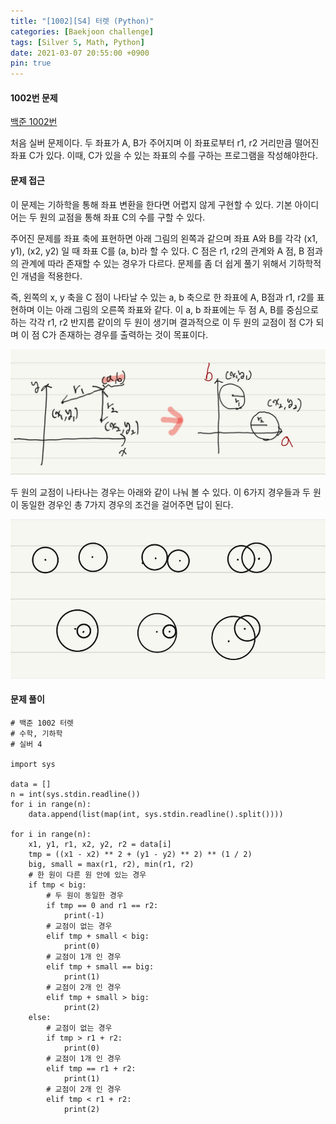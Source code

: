 ```yaml
---
title: "[1002][S4] 터렛 (Python)"
categories: [Baekjoon challenge]
tags: [Silver 5, Math, Python]
date: 2021-03-07 20:55:00 +0900
pin: true
---
```


#### 1002번 문제

[백준 1002번](https://www.acmicpc.net/problem/1002)

처음 실버 문제이다. 
두 좌표가 A, B가 주어지며 이 좌표로부터 r1, r2 거리만큼 떨어진 좌표 C가 있다.
이때, C가 있을 수 있는 좌표의 수를 구하는 프로그램을 작성해야한다. 

#### 문제 접근

이 문제는 기하학을 통해 좌표 변환을 한다면 어렵지 않게 구현할 수 있다. 
기본 아이디어는 두 원의 교점을 통해 좌표 C의 수를 구할 수 있다.

주어진 문제를 좌표 축에 표현하면 아래 그림의 왼쪽과 같으며 좌표 A와 B를 각각 (x1, y1), (x2, y2) 일 때 좌표 C를 (a, b)라 할 수 있다. C 점은 r1, r2의 관계와 A 점, B 점과의 관계에 따라 존재할 수 있는 경우가 다르다.  문제를 좀 더 쉽게 풀기 위해서 기하학적인 개념을 적용한다.

즉, 왼쪽의 x, y 축을 C 점이 나타날 수 있는 a, b 축으로 한 좌표에 A, B점과 r1, r2를 표현하며 이는 아래 그림의 오른쪽 좌표와 같다. 이 a, b 좌표에는 두 점 A, B를 중심으로 하는 각각 r1, r2 반지름 같이의 두 원이 생기며 
결과적으로 이 두 원의 교점이 점 C가 되며 이 점 C가 존재하는 경우를 출력하는 것이 목표이다.



![](https://github.com/Jihackstory/Jihackstory.github.io/blob/main/assets/images/BJ_1002_1.jpg?raw=true)



두 원의 교점이 나타나는 경우는 아래와 같이 나눠 볼 수 있다. 이 6가지 경우들과 두 원이 동일한 경우인 총 7가지 경우의 조건을 걸어주면 답이 된다.



![](https://github.com/Jihackstory/Jihackstory.github.io/blob/main/assets/images/BJ_1002_2.jpg?raw=true)




#### 문제 풀이
```
# 백준 1002 터렛
# 수학, 기하학
# 실버 4

import sys

data = []
n = int(sys.stdin.readline())
for i in range(n):
    data.append(list(map(int, sys.stdin.readline().split())))

for i in range(n):
    x1, y1, r1, x2, y2, r2 = data[i]
    tmp = ((x1 - x2) ** 2 + (y1 - y2) ** 2) ** (1 / 2)
    big, small = max(r1, r2), min(r1, r2)
    # 한 원이 다른 원 안에 있는 경우
    if tmp < big:
    	# 두 원이 동일한 경우
        if tmp == 0 and r1 == r2:
            print(-1)
        # 교점이 없는 경우
        elif tmp + small < big:
            print(0)
        # 교점이 1개 인 경우
        elif tmp + small == big:
            print(1)
        # 교점이 2개 인 경우
        elif tmp + small > big:
            print(2)
    else:
	    # 교점이 없는 경우
        if tmp > r1 + r2:
            print(0)
        # 교점이 1개 인 경우
        elif tmp == r1 + r2:
            print(1)
        # 교점이 2개 인 경우
        elif tmp < r1 + r2:
            print(2)

```

